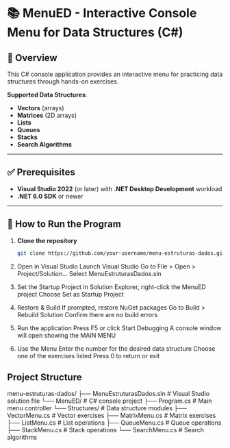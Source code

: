 # 📚 MenuED - Interactive Console Menu for Data Structures (C#)

## 🧾 Overview
This C# console application provides an interactive menu for practicing data structures through hands-on exercises.

**Supported Data Structures**:
- **Vectors** (arrays)
- **Matrices** (2D arrays)
- **Lists**
- **Queues**
- **Stacks**
- **Search Algorithms**

---

## ✅ Prerequisites
- **Visual Studio 2022** (or later) with **.NET Desktop Development** workload
- **.NET 6.0 SDK** or newer

---

## 🚀 How to Run the Program

1. **Clone the repository**
   ```bash
   git clone https://github.com/your-username/menu-estruturas-dados.git

2. Open in Visual Studio
   Launch Visual Studio
   Go to File > Open > Project/Solution...
   Select MenuEstruturasDados.sln

3. Set the Startup Project
   In Solution Explorer, right-click the MenuED project
    Choose Set as Startup Project

4. Restore & Build
    If prompted, restore NuGet packages
    Go to Build > Rebuild Solution
    Confirm there are no build errors
   
5. Run the application
    Press F5 or click Start Debugging
    A console window will open showing the MAIN MENU

6. Use the Menu
    Enter the number for the desired data structure
    Choose one of the exercises listed
    Press 0 to return or exit

## Project Structure

menu-estruturas-dados/
├── MenuEstruturasDados.sln    # Visual Studio solution file
└── MenuED/                    # C# console project
    ├── Program.cs             # Main menu controller
    └── Structures/            # Data structure modules
        ├── VectorMenu.cs      # Vector exercises
        ├── MatrixMenu.cs      # Matrix exercises
        ├── ListMenu.cs        # List operations
        ├── QueueMenu.cs       # Queue operations
        ├── StackMenu.cs       # Stack operations
        └── SearchMenu.cs      # Search algorithms
